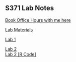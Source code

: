 ## S371 Lab Notes

<a href="https://calendar.app.google/SDGU3k2BU7jmmZsy6" target="_blank" title="Book Office Hours with me here">Book Office Hours with me here</a>

<a href="Lab-Materials.html" target="_blank" title="Lab Materials">Lab Materials</a> 

[Lab 1](S371_Lab1.pdf) 

<a href="Lab-2.html" target="_blank" title="Lab 2">Lab 2</a>  
      <a href="Lab-2.R" target="_blank" title="Lab 2 [R Code]">Lab 2 [R Code]</a>
